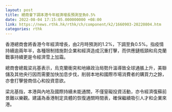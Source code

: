 ```yaml
---
layout: post
title: 總商會下調本港今年經濟增長預測至負0.5%
date: 2022-08-04 17:15:05.000000000 +08:00
link: https://news.rthk.hk/rthk/ch/component/k2/1660903-20220804.htm
categories: rthk
---
```


香港總商會將香港今年經濟增長，由2月時預測的1.2%，下調至負0.5%。指疫情持續逾兩年半，各種限制措施對企業和經濟造成沉重打擊，而供應鏈瓶頸和烏克蘭戰事持續更是令經濟雪上加霜。

總商會總裁梁兆基表示，烏克蘭衝突和地緣政治局勢升溫導致全球通脹上升，美聯儲及其他央行因而需要加快加息步伐，削弱本地和國際市場消費者的購買力之餘，亦會打擊營商信心和投資意欲。

梁兆基指，本港與內地及國際持續未能通關，不僅窒礙投資活動，亦令經濟復蘇前景難以樂觀。建議為香港制定具體的恢復通關時間表，確保繼續吸引人才和企業來港。
